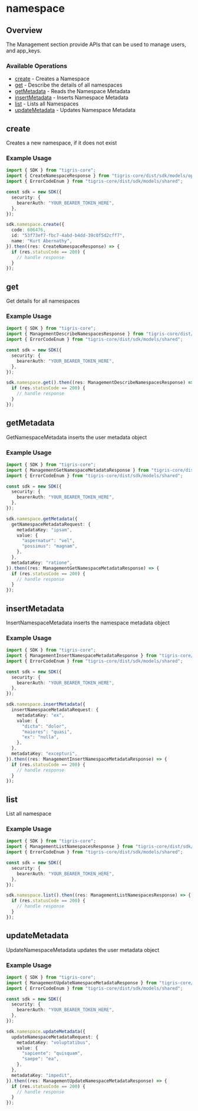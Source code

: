 # namespace

## Overview

The Management section provide APIs that can be used to manage users, and app_keys.

### Available Operations

* [create](#create) - Creates a Namespace
* [get](#get) - Describe the details of all namespaces
* [getMetadata](#getmetadata) - Reads the Namespace Metadata
* [insertMetadata](#insertmetadata) - Inserts Namespace Metadata
* [list](#list) - Lists all Namespaces
* [updateMetadata](#updatemetadata) - Updates Namespace Metadata

## create

Creates a new namespace, if it does not exist

### Example Usage

```typescript
import { SDK } from "tigris-core";
import { CreateNamespaceResponse } from "tigris-core/dist/sdk/models/operations";
import { ErrorCodeEnum } from "tigris-core/dist/sdk/models/shared";

const sdk = new SDK({
  security: {
    bearerAuth: "YOUR_BEARER_TOKEN_HERE",
  },
});

sdk.namespace.create({
  code: 606476,
  id: "53f73ef7-fbc7-4abd-b4dd-39c0f5d2cff7",
  name: "Kurt Abernathy",
}).then((res: CreateNamespaceResponse) => {
  if (res.statusCode == 200) {
    // handle response
  }
});
```

## get

Get details for all namespaces

### Example Usage

```typescript
import { SDK } from "tigris-core";
import { ManagementDescribeNamespacesResponse } from "tigris-core/dist/sdk/models/operations";
import { ErrorCodeEnum } from "tigris-core/dist/sdk/models/shared";

const sdk = new SDK({
  security: {
    bearerAuth: "YOUR_BEARER_TOKEN_HERE",
  },
});

sdk.namespace.get().then((res: ManagementDescribeNamespacesResponse) => {
  if (res.statusCode == 200) {
    // handle response
  }
});
```

## getMetadata

GetNamespaceMetadata inserts the user metadata object

### Example Usage

```typescript
import { SDK } from "tigris-core";
import { ManagementGetNamespaceMetadataResponse } from "tigris-core/dist/sdk/models/operations";
import { ErrorCodeEnum } from "tigris-core/dist/sdk/models/shared";

const sdk = new SDK({
  security: {
    bearerAuth: "YOUR_BEARER_TOKEN_HERE",
  },
});

sdk.namespace.getMetadata({
  getNamespaceMetadataRequest: {
    metadataKey: "ipsam",
    value: {
      "aspernatur": "vel",
      "possimus": "magnam",
    },
  },
  metadataKey: "ratione",
}).then((res: ManagementGetNamespaceMetadataResponse) => {
  if (res.statusCode == 200) {
    // handle response
  }
});
```

## insertMetadata

InsertNamespaceMetadata inserts the namespace metadata object

### Example Usage

```typescript
import { SDK } from "tigris-core";
import { ManagementInsertNamespaceMetadataResponse } from "tigris-core/dist/sdk/models/operations";
import { ErrorCodeEnum } from "tigris-core/dist/sdk/models/shared";

const sdk = new SDK({
  security: {
    bearerAuth: "YOUR_BEARER_TOKEN_HERE",
  },
});

sdk.namespace.insertMetadata({
  insertNamespaceMetadataRequest: {
    metadataKey: "ex",
    value: {
      "dicta": "dolor",
      "maiores": "quasi",
      "ex": "nulla",
    },
  },
  metadataKey: "excepturi",
}).then((res: ManagementInsertNamespaceMetadataResponse) => {
  if (res.statusCode == 200) {
    // handle response
  }
});
```

## list

List all namespace

### Example Usage

```typescript
import { SDK } from "tigris-core";
import { ManagementListNamespacesResponse } from "tigris-core/dist/sdk/models/operations";
import { ErrorCodeEnum } from "tigris-core/dist/sdk/models/shared";

const sdk = new SDK({
  security: {
    bearerAuth: "YOUR_BEARER_TOKEN_HERE",
  },
});

sdk.namespace.list().then((res: ManagementListNamespacesResponse) => {
  if (res.statusCode == 200) {
    // handle response
  }
});
```

## updateMetadata

UpdateNamespaceMetadata updates the user metadata object

### Example Usage

```typescript
import { SDK } from "tigris-core";
import { ManagementUpdateNamespaceMetadataResponse } from "tigris-core/dist/sdk/models/operations";
import { ErrorCodeEnum } from "tigris-core/dist/sdk/models/shared";

const sdk = new SDK({
  security: {
    bearerAuth: "YOUR_BEARER_TOKEN_HERE",
  },
});

sdk.namespace.updateMetadata({
  updateNamespaceMetadataRequest: {
    metadataKey: "voluptatibus",
    value: {
      "sapiente": "quisquam",
      "saepe": "ea",
    },
  },
  metadataKey: "impedit",
}).then((res: ManagementUpdateNamespaceMetadataResponse) => {
  if (res.statusCode == 200) {
    // handle response
  }
});
```

